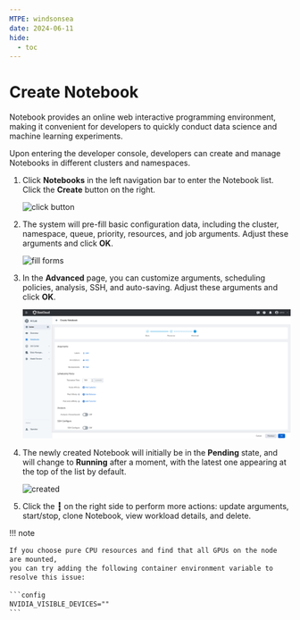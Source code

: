 ```yaml
---
MTPE: windsonsea
date: 2024-06-11
hide:
  - toc
---
```


# Create Notebook

Notebook provides an online web interactive programming environment, making it convenient for developers to quickly conduct data science and machine learning experiments.

Upon entering the developer console, developers can create and manage Notebooks in different clusters and namespaces.

1. Click **Notebooks** in the left navigation bar to enter the Notebook list. Click the **Create** button on the right.

    ![click button](../../images/notebook01.png)

1. The system will pre-fill basic configuration data, including the cluster, namespace,
   queue, priority, resources, and job arguments. Adjust these arguments and click **OK**.

    ![fill forms](../../images/notebook02.png)

1. In the **Advanced** page, you can customize arguments, scheduling policies, analysis, SSH, and auto-saving.
   Adjust these arguments and click **OK**.

    ![fill forms](../../images/notebook06.png)

1. The newly created Notebook will initially be in the **Pending** state, and will change to **Running**
   after a moment, with the latest one appearing at the top of the list by default.

    ![created](../../images/notebook01.png)

1. Click the **┇** on the right side to perform more actions: update arguments, start/stop, clone Notebook, view workload details, and delete.

!!! note

    If you choose pure CPU resources and find that all GPUs on the node are mounted,
    you can try adding the following container environment variable to resolve this issue:

    ```config
    NVIDIA_VISIBLE_DEVICES=""
    ```
